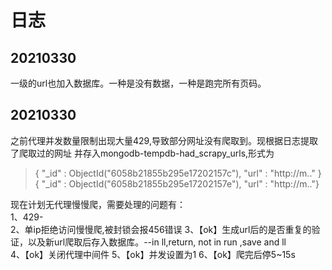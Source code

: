 # 日志
## 20210330
一级的url也加入数据库。一种是没有数据，一种是跑完所有页码。

## 20210330
之前代理并发数量限制出现大量429,导致部分网址没有爬取到。现根据日志提取了爬取过的网址
并存入mongodb-tempdb-had_scrapy_urls,形式为  
>{ "_id" : ObjectId("6058b21855b295e17202157c"), "url" : "http://m.." }  
{ "_id" : ObjectId("6058b21855b295e17202157e"), "url" : "http://m.."}

现在计划无代理慢慢爬，需要处理的问题有：  
1、429-  
2、单ip拒绝访问慢慢爬,被封锁会报456错误
3、【ok】生成url后的是否重复的验证，以及新url爬取后存入数据库。--in ll,return, not in run ,save and ll  
4、【ok】关闭代理中间件
5、【ok】并发设置为1
6、【ok】爬完后停5~15s




